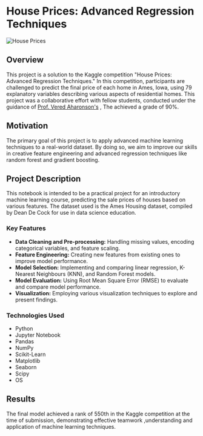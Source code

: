 # House Prices: Advanced Regression Techniques

![House Prices](https://kaggle2.blob.core.windows.net/competitions/kaggle/5407/media/housesbanner.png)

## Overview

This project is a solution to the Kaggle competition "House Prices: Advanced Regression Techniques." In this competition, participants are challenged to predict the final price of each home in Ames, Iowa, using 79 explanatory variables describing various aspects of residential homes. This project was a collaborative effort with fellow students, conducted under the guidance of [Prof. Vered Aharonson's](https://www.wits.ac.za/people/academic-a-z-listing/a/veredaharonsonwitsacza/) , The achieved a grade of 90%.  

## Motivation

The primary goal of this project is to apply advanced machine learning techniques to a real-world dataset. By doing so, we aim to improve our skills in creative feature engineering and advanced regression techniques like random forest and gradient boosting.

## Project Description

This notebook is intended to be a practical project for an introductory machine learning course, predicting the sale prices of houses based on various features. The dataset used is the Ames Housing dataset, compiled by Dean De Cock for use in data science education.

### Key Features

- **Data Cleaning and Pre-processing:** Handling missing values, encoding categorical variables, and feature scaling.
- **Feature Engineering:** Creating new features from existing ones to improve model performance.
- **Model Selection:** Implementing and comparing linear regression, K-Nearest Neighbours (KNN), and Random Forest models.
- **Model Evaluation:** Using Root Mean Square Error (RMSE) to evaluate and compare model performance.
- **Visualization:** Employing various visualization techniques to explore and present findings.

### Technologies Used

- Python
- Jupyter Notebook
- Pandas
- NumPy
- Scikit-Learn
- Matplotlib
- Seaborn
- Scipy
- OS

## Results

The final model achieved a rank of 550th in the Kaggle competition at the time of submission, demonstrating effective teamwork ,understanding and application of machine learning techniques. 
